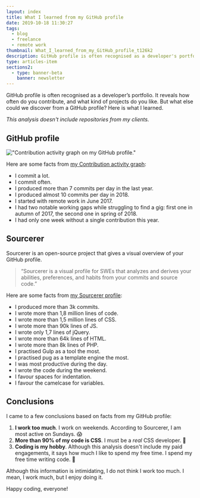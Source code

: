 ```yaml
---
layout: index
title: What I learned from my GitHub profile
date: 2019-10-18 11:30:27
tags:
  - blog
  - freelance
  - remote work
thumbnail: What_I_learned_from_my_GitHub_profile_t126k2
description: GitHub profile is often recognised as a developer's portfolio. It reveals how often do you contribute, and what kind of projects do you like. Here's what I learned from my GitHub profile.
type: articles-item
sections2:
  - type: banner-beta
    banner: newsletter
---
```


GitHub profile is often recognised as a developer’s portfolio. It reveals how often do you contribute, and what kind of projects do you like. But what else could we discover from a GitHub profile? Here is what I learned.

<!-- more -->

_This analysis doesn't include repositories from my clients._

## GitHub profile

!["Contribution activity graph on my GitHub profile."](https://res.cloudinary.com/starbist/image/upload/w_720,q_100/v1571392266/GitHub_profile_Contribution_activity_graph_ridiqj.gif)

Here are some facts from [my Contribution activity graph]:

- I commit a lot.
- I commit often.
- I produced more than 7 commits per day in the last year.
- I produced almost 10 commits per day in 2018.
- I started with remote work in June 2017.
- I had two notable working gaps while struggling to find a gig: first one in autumn of 2017, the second one in spring of 2018.
- I had only one week without a single contribution this year.

## Sourcerer

Sourcerer is an open-source project that gives a visual overview of your GitHub profile.

> “Sourcerer is a visual profile for SWEs that analyzes and derives your abilities, preferences, and habits from your commits and source code.”

Here are some facts from [my Sourcerer profile]:

- I produced more than 3k commits.
- I wrote more than 1,8 million lines of code.
- I wrote more than 1,5 million lines of CSS.
- I wrote more than 90k lines of JS.
- I wrote only 1,7 lines of jQuery.
- I wrote more than 64k lines of HTML.
- I wrote more than 8k lines of PHP.
- I practised Gulp as a tool the most.
- I practised pug as a template engine the most.
- I was most productive during the day.
- I wrote the code during the weekend.
- I favour spaces for indentation.
- I favour the camelcase for variables.

## Conclusions

I came to a few conclusions based on facts from my GitHub profile:

1. **I work too much**. I work on weekends. According to Sourcerer, I am most active on Sundays. 😱
2. **More than 90% of my code is CSS**. I must be a *real* CSS developer. 💯
3. **Coding is my hobby**. Although this analysis doesn't include my paid engagements, it says how much I like to spend my free time. I spend my free time writing code. 🤔

Although this information is intimidating, I do not think I work too much. I mean, I work much, but I enjoy doing it.

Happy coding, everyone!

[my Contribution activity graph]: https://github.com/maliMirkec
[my Sourcerer profile]: https://sourcerer.io/malimirkec

